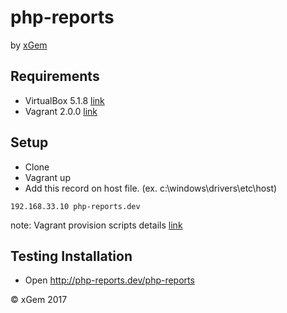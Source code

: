 # php-reports
by [xGem](http://www.xgem.com.ar)

## Requirements

- VirtualBox 5.1.8 [link](https://www.virtualbox.org/wiki/Downloads)
- Vagrant 2.0.0 [link](https://www.vagrantup.com/downloads.html)

## Setup

- Clone
- Vagrant up
- Add this record on host file. (ex. c:\windows\drivers\etc\host)
```
192.168.33.10 php-reports.dev
```

note: Vagrant provision scripts details [link](vagrant.md)

## Testing Installation

- Open http://php-reports.dev/php-reports

&copy; xGem 2017
